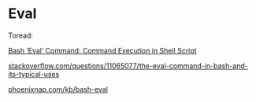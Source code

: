 # Eval 

Toread:


 [Bash ‘Eval’ Command: Command Execution in Shell Script](https://ioflood.com/blog/bash-eval/#:~:text=A%20Beginner's%20Guide-,The%20bash%20eval%20command%20is%20a%20built%2Din%20function%20that,how%20to%20use%20it%20safely.)

 [stackoverflow.com/questions/11065077/the-eval-command-in-bash-and-its-typical-uses](https://stackoverflow.com/questions/11065077/the-eval-command-in-bash-and-its-typical-uses)

[phoenixnap.com/kb/bash-eval](https://phoenixnap.com/kb/bash-eval)
